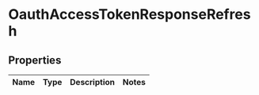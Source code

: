
# OauthAccessTokenResponseRefresh

## Properties
Name | Type | Description | Notes
------------ | ------------- | ------------- | -------------



